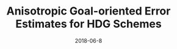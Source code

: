 ---
title: "Anisotropic Goal-oriented Error Estimates for HDG Schemes"
collection: talks
type: "Talk"
permalink: /talks/2018-Anisotropic-Goal-oriented-Error-Estimates-for-HDG-Schemes
date: 2018-06-8
venue: '6th European Seminar on Computing'
location: "Pilzen, Czech Republic"
---